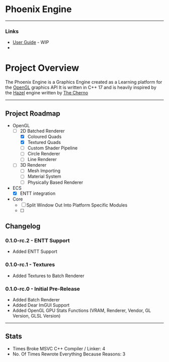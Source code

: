 # Phoenix Engine

-----------------
### Links
-  [User Guide](docs/User%20Guide.md) - WIP
-  

# Project Overview

The Phoenix Engine is a Graphics Engine created as a Learning platform for the [OpenGL](https://www.opengl.org/) graphics API It is written in C++ 17 and is heavily inspired by the [Hazel](https://hazelengine.com/) engine written by [The Cherno](https://www.youtube.com/@TheCherno)

------
## Project Roadmap

- OpenGL
	 - [ ] 2D Batched Renderer
		 - [x] Coloured Quads
		 - [x] Textured Quads
		 - [ ] Custom Shader Pipeline
		 - [ ] Circle Renderer
		 - [ ] Line Renderer
	- [ ] 3D Renderer
		- [ ] Mesh Importing
		- [ ] Material System
		- [ ] Physically Based Renderer
- ECS
	- [x] ENTT integration

- Core
	- [ ] Split Window Out Into Platform Specific Modules
	- [ ] 


## Changelog

### 0.1.0-rc.2 - ENTT Support
- Added ENTT Support

### 0.1.0-rc.1 - Textures
- Added Textures to Batch Renderer

### 0.1.0-rc.0 - Initial Pre-Release
- Added Batch Renderer
- Added Dear ImGUI Support
- Added OpenGL GPU Stats Functions (VRAM, Renderer, Vendor, GL Version, GLSL Version)


------------------------------
## Stats
- Times Broke MSVC C++ Compiler / Linker: 4
- No. Of Times Rewrote Everything Because Reasons: 3
